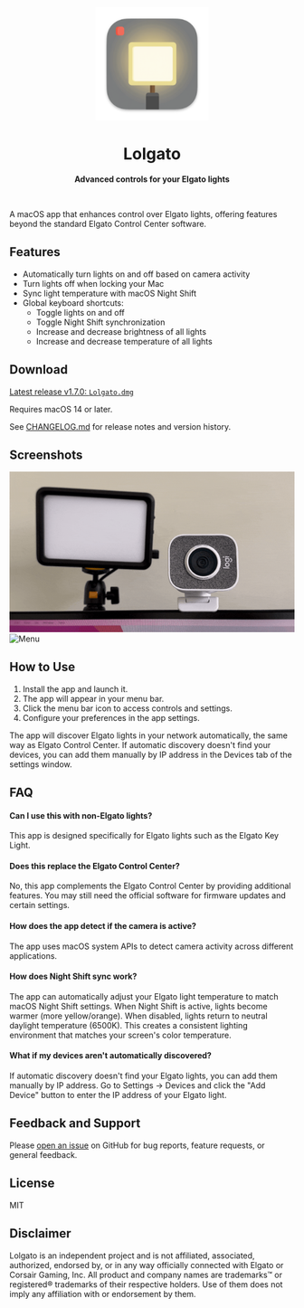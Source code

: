 <div align="center">
	<img src="Meta/AppIcon_readme.png" width="200" height="200">
	<h1>Lolgato</h1>
	<p>
		<b>Advanced controls for your Elgato lights</b>
	</p>
	<br>
</div>

A macOS app that enhances control over Elgato lights, offering features beyond
the standard Elgato Control Center software.

## Features

- Automatically turn lights on and off based on camera activity
- Turn lights off when locking your Mac
- Sync light temperature with macOS Night Shift
- Global keyboard shortcuts:
  - Toggle lights on and off
  - Toggle Night Shift synchronization
  - Increase and decrease brightness of all lights
  - Increase and decrease temperature of all lights

## Download

[Latest release v1.7.0: `Lolgato.dmg`](https://github.com/raine/lolgato/releases/latest/download/Lolgato.dmg)

Requires macOS 14 or later.

See [CHANGELOG.md](CHANGELOG.md) for release notes and version history.

## Screenshots

![Demo](Meta/demo.gif)
<img src="Meta/Menu_readme_v1_6_0.avif" width="285" alt="Menu">

## How to Use

1. Install the app and launch it.
2. The app will appear in your menu bar.
3. Click the menu bar icon to access controls and settings.
4. Configure your preferences in the app settings.

The app will discover Elgato lights in your network automatically, the same way
as Elgato Control Center. If automatic discovery doesn't find your devices, you
can add them manually by IP address in the Devices tab of the settings window.

## FAQ

#### Can I use this with non-Elgato lights?

This app is designed specifically for Elgato lights such as the Elgato Key
Light.

#### Does this replace the Elgato Control Center?

No, this app complements the Elgato Control Center by providing additional
features. You may still need the official software for firmware updates and
certain settings.

#### How does the app detect if the camera is active?

The app uses macOS system APIs to detect camera activity across different
applications.

#### How does Night Shift sync work?

The app can automatically adjust your Elgato light temperature to match macOS
Night Shift settings. When Night Shift is active, lights become warmer (more
yellow/orange). When disabled, lights return to neutral daylight temperature
(6500K). This creates a consistent lighting environment that matches your
screen's color temperature.

#### What if my devices aren't automatically discovered?

If automatic discovery doesn't find your Elgato lights, you can add them
manually by IP address. Go to Settings → Devices and click the "Add Device"
button to enter the IP address of your Elgato light.

## Feedback and Support

Please [open an issue](https://github.com/raine/Lolgato/issues/new) on GitHub
for bug reports, feature requests, or general feedback.

## License

MIT

## Disclaimer

Lolgato is an independent project and is not affiliated, associated, authorized,
endorsed by, or in any way officially connected with Elgato or Corsair Gaming,
Inc. All product and company names are trademarks™ or registered® trademarks
of their respective holders. Use of them does not imply any affiliation with or
endorsement by them.
